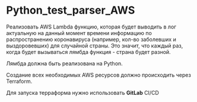 # Python_test_parser_AWS

Реализовать AWS Lambda функцию, которая будет выводить в лог актуальную на данный момент времени информацию по распространению коронавируса (например, кол-во заболевших и выздоровевших) для случайной страны. Это значит, что каждый раз, когда будет вызываться лямбда функция - страна будет разной.

Лямбда должна быть реализована на Python.

Создание всех необходимых AWS ресурсов должно происходить через Terraform.

Для запуска терраформа нужно использовать **GitLab** CI/CD
